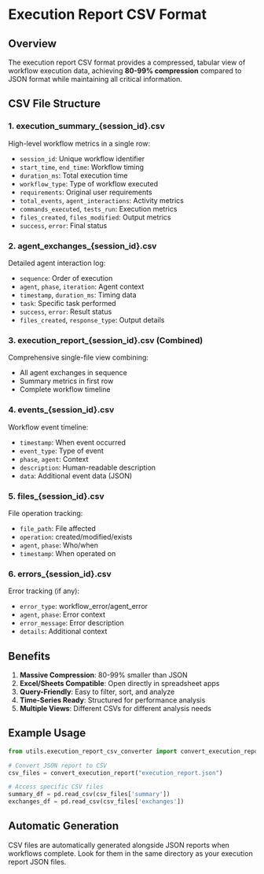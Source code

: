 # Execution Report CSV Format

## Overview

The execution report CSV format provides a compressed, tabular view of workflow execution data, achieving **80-99% compression** compared to JSON format while maintaining all critical information.

## CSV File Structure

### 1. **execution_summary_{session_id}.csv**
High-level workflow metrics in a single row:
- `session_id`: Unique workflow identifier
- `start_time`, `end_time`: Workflow timing
- `duration_ms`: Total execution time
- `workflow_type`: Type of workflow executed
- `requirements`: Original user requirements
- `total_events`, `agent_interactions`: Activity metrics
- `commands_executed`, `tests_run`: Execution metrics
- `files_created`, `files_modified`: Output metrics
- `success`, `error`: Final status

### 2. **agent_exchanges_{session_id}.csv**
Detailed agent interaction log:
- `sequence`: Order of execution
- `agent`, `phase`, `iteration`: Agent context
- `timestamp`, `duration_ms`: Timing data
- `task`: Specific task performed
- `success`, `error`: Result status
- `files_created`, `response_type`: Output details

### 3. **execution_report_{session_id}.csv** (Combined)
Comprehensive single-file view combining:
- All agent exchanges in sequence
- Summary metrics in first row
- Complete workflow timeline

### 4. **events_{session_id}.csv**
Workflow event timeline:
- `timestamp`: When event occurred
- `event_type`: Type of event
- `phase`, `agent`: Context
- `description`: Human-readable description
- `data`: Additional event data (JSON)

### 5. **files_{session_id}.csv**
File operation tracking:
- `file_path`: File affected
- `operation`: created/modified/exists
- `agent`, `phase`: Who/when
- `timestamp`: When operated on

### 6. **errors_{session_id}.csv**
Error tracking (if any):
- `error_type`: workflow_error/agent_error
- `agent`, `phase`: Error context
- `error_message`: Error description
- `details`: Additional context

## Benefits

1. **Massive Compression**: 80-99% smaller than JSON
2. **Excel/Sheets Compatible**: Open directly in spreadsheet apps
3. **Query-Friendly**: Easy to filter, sort, and analyze
4. **Time-Series Ready**: Structured for performance analysis
5. **Multiple Views**: Different CSVs for different analysis needs

## Example Usage

```python
from utils.execution_report_csv_converter import convert_execution_report

# Convert JSON report to CSV
csv_files = convert_execution_report("execution_report.json")

# Access specific CSV files
summary_df = pd.read_csv(csv_files['summary'])
exchanges_df = pd.read_csv(csv_files['exchanges'])
```

## Automatic Generation

CSV files are automatically generated alongside JSON reports when workflows complete. Look for them in the same directory as your execution report JSON files.